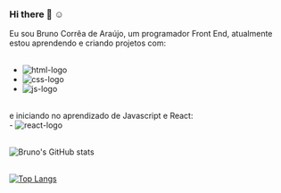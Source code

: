### Hi there 👋 :relaxed:

Eu sou Bruno Corrêa de Araújo, um programador Front End, atualmente estou aprendendo e criando projetos com:
<br>
<br>
- <img src="https://img.shields.io/badge/HTML5-E34F26?style=for-the-badge&logo=html5&logoColor=white" alt="html-logo"/>
- <img src="https://img.shields.io/badge/CSS3-1572B6?style=for-the-badge&logo=css3&logoColor=white" alt="css-logo"/>
- <img src="https://img.shields.io/badge/JavaScript-F7DF1E?style=for-the-badge&logo=javascript&logoColor=black" alt="js-logo"/>
<br>
e iniciando no aprendizado de Javascript e React:
<br>
- <img src="https://img.shields.io/badge/React-20232A?style=for-the-badge&logo=react&logoColor=61DAFB" alt="react-logo"/>
<br>
<br>

![Bruno's GitHub stats](https://github-readme-stats.vercel.app/api?username=Brucaraujo777&show_icons=true&theme=transparent)
<br>
<br>

[![Top Langs](https://github-readme-stats.vercel.app/api/top-langs/?username=Brucaraujo777&show_icons=true&theme=transparent)](https://github.com/anuraghazra/github-readme-stats)
